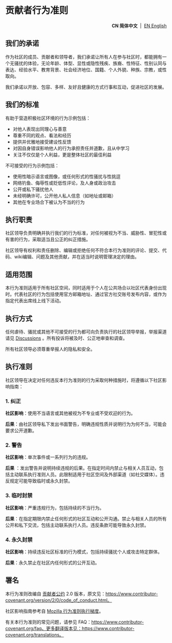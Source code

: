 # 贡献者行为准则

<p align="right">
  <strong>CN 简体中文</strong> &nbsp;|&nbsp;
  <a href="https://github.com/ArcesTeam/arcesteam-gradle-plugins/blob/main/.github/lang/en-US/CODE_OF_CONDUCT.md" title="English">EN English</a>
</p>

## 我们的承诺

作为社区的成员、贡献者和领导者，我们承诺让所有人在参与社区时，都能拥有一个无骚扰的体验，无论年龄、体型、显性或隐性残疾、族裔、性特征、性别认同与表达、经验水平、教育背景、社会经济地位、国籍、个人外貌、种族、宗教，或性取向。

我们承诺以开放、包容、多样、友好且健康的方式行事和互动，促进社区的发展。

## 我们的标准

有助于营造积极社区环境的行为示例包括：

* 对他人表现出同理心与善意
* 尊重不同的观点、看法和经历
* 提供并优雅地接受建设性反馈
* 对因自身错误影响他人的行为承担责任并道歉，且从中学习
* 关注不仅仅是个人利益，更是整体社区的最佳利益

不可接受的行为示例包括：

* 使用性暗示语言或图像，或任何形式的性骚扰与性挑逗
* 网络钓鱼、侮辱性或贬低性评论，及人身或政治攻击
* 公开或私下骚扰他人
* 未经明确许可，公开他人私人信息（如地址或邮箱）
* 其他在专业场合下被认为不当的行为

## 执行职责

社区领导负责明确并执行我们的行为标准，对任何被视为不当、威胁性、冒犯性或有害的行为，采取适当且公正的纠正措施。

社区领导有权利和责任删除、编辑或拒绝任何不符合本行为准则的评论、提交、代码、wiki编辑、问题及其他贡献，并在适当时说明管理决定的理由。

## 适用范围

本行为准则适用于所有社区空间，同时适用于个人在公共场合以社区代表身份出现时。代表社区的行为包括使用官方邮箱地址、通过官方社交账号发布内容，或作为指定代表出席线上线下活动。

## 执行方式

任何虐待、骚扰或其他不可接受的行为都可向负责执行的社区领导举报，举报渠道请见 [Discussions](https://github.com/orgs/ArcesTeam/discussions)
。所有投诉将被及时、公正地审查和调查。

所有社区领导必须尊重举报人的隐私和安全。

## 执行准则

社区领导在决定对任何违反本行为准则的行为采取何种措施时，将遵循以下社区影响指南：

### 1. 纠正

**社区影响**：使用不当语言或其他被视为不专业或不受欢迎的行为。

**后果**：由社区领导私下发出书面警告，明确违规性质并说明行为为何不当，可能会要求公开道歉。

### 2. 警告

**社区影响**：单次事件或一系列行为的违规。

**后果**
：发出警告并说明持续违规的后果。在指定时间内禁止与相关人员互动，包括主动联系执行准则人员。此限制适用于社区空间及外部渠道（如社交媒体）。违反规定可能导致临时或永久封禁。

### 3. 临时封禁

**社区影响**：严重违规行为，包括持续的不当行为。

**后果**：在指定期限内禁止任何形式的社区互动和公开沟通。禁止与相关人员的所有公开和私下交流，包括主动联系执行人员。违反条款可能导致永久封禁。

### 4. 永久封禁

**社区影响**：持续违反社区标准的行为模式，包括持续骚扰个人或攻击特定群体。

**后果**：永久禁止在社区内任何形式的公开互动。

## 署名

本行为准则改编自 [贡献者公约][homepage] 2.0
版本，原文见：https://www.contributor-covenant.org/version/2/0/code_of_conduct.html。

社区影响指南参考自 [Mozilla 行为准则执行梯度](https://github.com/mozilla/diversity)。

[homepage]: https://www.contributor-covenant.org

有关本行为准则的常见问题，请参见
FAQ：https://www.contributor-covenant.org/faq。更多翻译版本见：https://www.contributor-covenant.org/translations。
